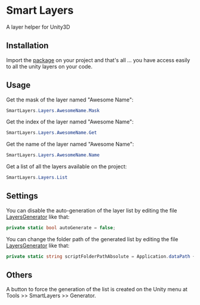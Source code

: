 # Smart Layers
A layer helper for Unity3D

## Installation
Import the [package](https://github.com/nicoplv/smart-layers/raw/master/SmartLayers.unitypackage) on your project and that's all ... you have access easily to all the unity layers on your code.

## Usage
Get the mask of the layer named "Awesome Name":
```C#
SmartLayers.Layers.AwesomeName.Mask
```

Get the index of the layer named "Awesome Name":
```C#
SmartLayers.Layers.AwesomeName.Get
```

Get the name of the layer named "Awesome Name":
```C#
SmartLayers.Layers.AwesomeName.Name
```

Get a list of all the layers available on the project:
```C#
SmartLayers.Layers.List
```

## Settings
You can disable the auto-generation of the layer list by editing the file [LayersGenerator](https://github.com/nicoplv/smart-layers/blob/master/Assets/Extensions/SmartLayers/Editor/LayersGenerator.cs) like that:
```C#
private static bool autoGenerate = false;
```

You can change the folder path of the generated list by editing the file [LayersGenerator](https://github.com/nicoplv/smart-layers/blob/master/Assets/Extensions/SmartLayers/Editor/LayersGenerator.cs) like that:
```C#
private static string scriptFolderPathAbsolute = Application.dataPath + "YourPath";
```

## Others
A button to force the generation of the list is created on the Unity menu at Tools >> SmartLayers >> Generator.